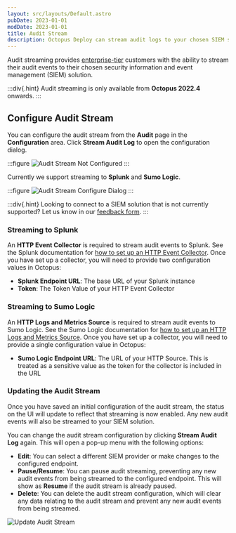 ```yaml
---
layout: src/layouts/Default.astro
pubDate: 2023-01-01
modDate: 2023-01-01
title: Audit Stream
description: Octopus Deploy can stream audit logs to your chosen SIEM solution
---
```


Audit streaming provides [enterprise-tier](https://yamldoc.liuyan.wang/pricing) customers with the ability to stream their audit events to their chosen security information and event management (SIEM) solution.

:::div{.hint}
Audit streaming is only available from **Octopus 2022.4** onwards.
:::

## Configure Audit Stream

You can configure the audit stream from the **Audit** page in the **Configuration** area. Click **Stream Audit Log** to open the configuration dialog.

:::figure
![Audit Stream Not Configured](/docs/security/users-and-teams/auditing/images/audit-stream-not-configured.png)
:::

Currently we support streaming to **Splunk** and **Sumo Logic**.

:::figure
![Audit Stream Configure Dialog](/docs/security/users-and-teams/auditing/images/audit-stream-configure-dialog.png)
:::

:::div{.hint}
Looking to connect to a SIEM solution that is not currently supported? Let us know in our [feedback form](https://oc.to/AuditStreamFeedbackForm).
:::

### Streaming to Splunk

An **HTTP Event Collector** is required to stream audit events to Splunk. See the Splunk documentation for [how to set up an HTTP Event Collector](https://docs.splunk.com/Documentation/Splunk/latest/Data/UsetheHTTPEventCollector). Once you have set up a collector, you will need to provide two configuration values in Octopus:

- **Splunk Endpoint URL**: The base URL of your Splunk instance
- **Token**: The Token Value of your HTTP Event Collector

### Streaming to Sumo Logic

An **HTTP Logs and Metrics Source** is required to stream audit events to Sumo Logic. See the Sumo Logic documentation for [how to set up an HTTP Logs and Metrics Source](https://help.sumologic.com/docs/send-data/hosted-collectors/http-source/logs-metrics/). Once you have set up a collector, you will need to provide a single configuration value in Octopus:

- **Sumo Logic Endpoint URL**: The URL of your HTTP Source. This is treated as a sensitive value as the token for the collector is included in the URL

### Updating the Audit Stream

Once you have saved an initial configuration of the audit stream, the status on the UI will update to reflect that streaming is now enabled. Any new audit events will also be streamed to your SIEM solution.

You can change the audit stream configuration by clicking **Stream Audit Log** again. This will open a pop-up menu with the following options:

- **Edit**: You can select a different SIEM provider or make changes to the configured endpoint.
- **Pause/Resume**: You can pause audit streaming, preventing any new audit events from being streamed to the configured endpoint. This will show as **Resume** if the audit stream is already paused.
- **Delete**: You can delete the audit stream configuration, which will clear any data relating to the audit stream and prevent any new audit events from being streamed.

![Update Audit Stream](/docs/security/users-and-teams/auditing/images/audit-stream-update.png)
